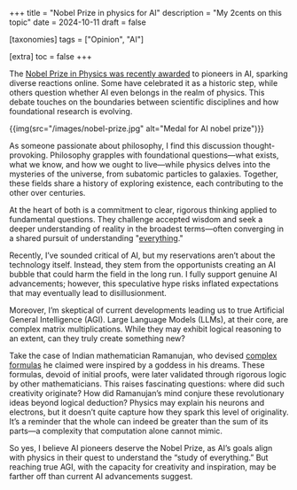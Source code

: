+++
title = "Nobel Prize in physics for AI"
description = "My 2cents on this topic"
date = 2024-10-11
draft = false

[taxonomies]
tags = ["Opinion", "AI"]

[extra]
toc = false
+++

The [Nobel Prize in Physics was recently awarded](https://www.reuters.com/science/hopfield-hinton-win-2024-nobel-prize-physics-2024-10-08/) to pioneers in AI, sparking diverse reactions online. Some have celebrated it as a historic step, while others question whether AI even belongs in the realm of physics. This debate touches on the boundaries between scientific disciplines and how foundational research is evolving.

{{img(src="/images/nobel-prize.jpg" alt="Medal for AI nobel prize")}}

As someone passionate about philosophy, I find this discussion thought-provoking. Philosophy grapples with foundational questions—what exists, what we know, and how we ought to live—while physics delves into the mysteries of the universe, from subatomic particles to galaxies. Together, these fields share a history of exploring existence, each contributing to the other over centuries.

At the heart of both is a commitment to clear, rigorous thinking applied to fundamental questions. They challenge accepted wisdom and seek a deeper understanding of reality in the broadest terms—often converging in a shared pursuit of understanding "[everything](https://en.wikipedia.org/wiki/Theory_of_everything)."

Recently, I’ve sounded critical of AI, but my reservations aren’t about the technology itself. Instead, they stem from the opportunists creating an AI bubble that could harm the field in the long run. I fully support genuine AI advancements; however, this speculative hype risks inflated expectations that may eventually lead to disillusionment.

Moreover, I’m skeptical of current developments leading us to true Artificial General Intelligence (AGI). Large Language Models (LLMs), at their core, are complex matrix multiplications. While they may exhibit logical reasoning to an extent, can they truly create something new?

Take the case of Indian mathematician Ramanujan, who devised [complex formulas](https://en.wikipedia.org/wiki/Ramanujan%27s_sum) he claimed were inspired by a goddess in his dreams. These formulas, devoid of initial proofs, were later validated through rigorous logic by other mathematicians. This raises fascinating questions: where did such creativity originate? How did Ramanujan’s mind conjure these revolutionary ideas beyond logical deduction? Physics may explain his neurons and electrons, but it doesn’t quite capture how they spark this level of originality. It’s a reminder that the whole can indeed be greater than the sum of its parts—a complexity that computation alone cannot mimic.

So yes, I believe AI pioneers deserve the Nobel Prize, as AI’s goals align with physics in their quest to understand the “study of everything.” But reaching true AGI, with the capacity for creativity and inspiration, may be farther off than current AI advancements suggest.
